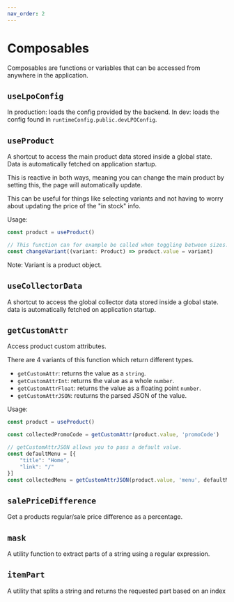 ```yaml
---
nav_order: 2
---
```

# Composables

Composables are functions or variables that can be accessed from anywhere in the application.


## `useLpoConfig`
In production: loads the config provided by the backend.
In dev: loads the config found in `runtimeConfig.public.devLPOConfig`.

## `useProduct`
A shortcut to access the main product data stored inside a global state.
Data is automatically fetched on application startup.

This is reactive in both ways, meaning you can change the main product by setting this, the page will automatically update.

This can be useful for things like selecting variants and not having to worry about updating the price of the "in stock" info.

Usage:
``` typescript
const product = useProduct()

// This function can for example be called when toggling between sizes.
const changeVariant((variant: Product) => product.value = variant)
```
Note: Variant is a product object.


## `useCollectorData`
A shortcut to access the global collector data stored inside a global state. data is automatically fetched on application startup.

## `getCustomAttr`
Access product custom attributes.

There are 4 variants of this function which return different types.
- `getCustomAttr`: returns the value as a `string`.
- `getCustomAttrInt`: returns the value as a whole `number`.
- `getCustomAttrFloat`: returns the value as a floating point `number`.
- `getCustomAttrJSON`: reuturns the parsed JSON of the value.

Usage:
``` typescript
const product = useProduct()

const collectedPromoCode = getCustomAttr(product.value, 'promoCode')

// getCustomAttrJSON allows you to pass a default value.
const defaultMenu = [{
    "title": "Home",
    "link": "/"
}]
const collectedMenu = getCustomAttrJSON(product.value, 'menu', defaultMenu)
```

## `salePriceDifference` 
Get a products regular/sale price difference as a percentage.

## `mask`
A utility function to extract parts of a string using a regular expression.


## `itemPart` 
A utility that splits a string and returns the requested part based on an index
